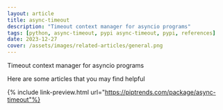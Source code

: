 ```yaml
---
layout: article
title: async-timeout
description: "Timeout context manager for asyncio programs"
tags: [python, async-timeout, pypi async-timeout, pypi, references]
date: 2023-12-27
cover: /assets/images/related-articles/general.png
---
```


Timeout context manager for asyncio programs

Here are some articles that you may find helpful

{% include link-preview.html url="https://piptrends.com/package/async-timeout"%}